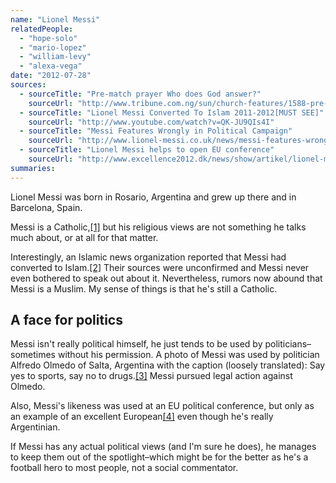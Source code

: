 ```yaml
---
name: "Lionel Messi"
relatedPeople:
  - "hope-solo"
  - "mario-lopez"
  - "william-levy"
  - "alexa-vega"
date: "2012-07-28"
sources:
  - sourceTitle: "Pre-match prayer Who does God answer?"
    sourceUrl: "http://www.tribune.com.ng/sun/church-features/1588-pre-match-prayer-who-does-god-answer"
  - sourceTitle: "Lionel Messi Converted To Islam 2011-2012[MUST SEE]"
    sourceUrl: "http://www.youtube.com/watch?v=QK-JU9QIs4I"
  - sourceTitle: "Messi Features Wrongly in Political Campaign"
    sourceUrl: "http://www.lionel-messi.co.uk/news/messi-features-wrongly-in-political-campaign.html"
  - sourceTitle: "Lionel Messi helps to open EU conference"
    sourceUrl: "http://www.excellence2012.dk/news/show/artikel/lionel-messi-helps-to-open-eu-conference/"
summaries:
---
```


Lionel Messi was born in Rosario, Argentina and grew up there and in Barcelona, Spain.

Messi is a Catholic,<a class="source-citation" href="#http%3A%2F%2Fwww.tribune.com.ng%2Fsun%2Fchurch-features%2F1588-pre-match-prayer-who-does-god-answer" title="Pre-match prayer Who does God answer?">[1]</a> but his religious views are not something he talks much about, or at all for that matter.

Interestingly, an Islamic news organization reported that Messi had converted to Islam.<a class="source-citation" href="#http%3A%2F%2Fwww.youtube.com%2Fwatch%3Fv%3DQK-JU9QIs4I" title="Lionel Messi Converted To Islam 2011-2012[MUST SEE]">[2]</a> Their sources were unconfirmed and Messi never even bothered to speak out about it. Nevertheless, rumors now abound that Messi is a Muslim. My sense of things is that he's still a Catholic.


## A face for politics

Messi isn't really political himself, he just tends to be used by politicians–sometimes without his permission. A photo of Messi was used by politician Alfredo Olmedo of Salta, Argentina with the caption (loosely translated): Say yes to sports, say no to drugs.<a class="source-citation" href="#http%3A%2F%2Fwww.lionel-messi.co.uk%2Fnews%2Fmessi-features-wrongly-in-political-campaign.html" title="Messi Features Wrongly in Political Campaign">[3]</a> Messi pursued legal action against Olmedo.

Also, Messi's likeness was used at an EU political conference, but only as an example of an excellent European<a class="source-citation" href="#http%3A%2F%2Fwww.excellence2012.dk%2Fnews%2Fshow%2Fartikel%2Flionel-messi-helps-to-open-eu-conference%2F" title="Lionel Messi helps to open EU conference">[4]</a> even though he's really Argentinian.

If Messi has any actual political views (and I'm sure he does), he manages to keep them out of the spotlight–which might be for the better as he's a football hero to most people, not a social commentator.
